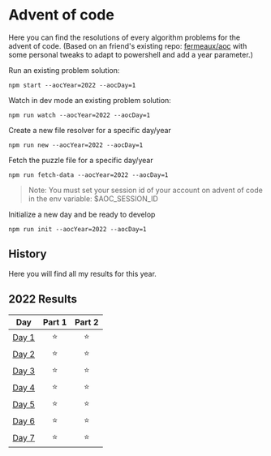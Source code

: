 # Advent of code

Here you can find the resolutions of every algorithm problems for the advent of code. (Based on an friend's existing repo: [fermeaux/aoc](https://github.com/fermeaux/advent-of-code-2021) with some personal tweaks to adapt to powershell and add a year parameter.)

Run an existing problem solution:

```
npm start --aocYear=2022 --aocDay=1
```

Watch in dev mode an existing problem solution:

```
npm run watch --aocYear=2022 --aocDay=1
```

Create a new file resolver for a specific day/year

```
npm run new --aocYear=2022 --aocDay=1
```

Fetch the puzzle file for a specific day/year

```
npm run fetch-data --aocYear=2022 --aocDay=1
```

> Note: You must set your session id of your account on advent of code in the env variable: $AOC_SESSION_ID

Initialize a new day and be ready to develop

```
npm run init --aocYear=2022 --aocDay=1
```

## History

Here you will find all my results for this year.

<!--- advent_readme_stars table --->
## 2022 Results

| Day | Part 1 | Part 2 |
| :---: | :---: | :---: |
| [Day 1](https://adventofcode.com/2022/day/1) | ⭐ | ⭐ |
| [Day 2](https://adventofcode.com/2022/day/2) | ⭐ | ⭐ |
| [Day 3](https://adventofcode.com/2022/day/3) | ⭐ | ⭐ |
| [Day 4](https://adventofcode.com/2022/day/4) | ⭐ | ⭐ |
| [Day 5](https://adventofcode.com/2022/day/5) | ⭐ | ⭐ |
| [Day 6](https://adventofcode.com/2022/day/6) | ⭐ | ⭐ |
| [Day 7](https://adventofcode.com/2022/day/7) | ⭐ | ⭐ |
<!--- advent_readme_stars table --->
